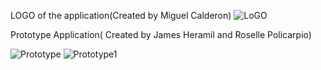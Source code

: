LOGO of the application(Created by Miguel Calderon)
![LoGO](https://user-images.githubusercontent.com/72148813/107854189-442ce300-6e55-11eb-9a20-c41634dcc807.png)

Prototype Application( Created by James Heramil and Roselle Policarpio)

![Prototype](https://user-images.githubusercontent.com/72148813/107854113-c072f680-6e54-11eb-9483-2d7253e62fa8.png)
![Prototype1](https://user-images.githubusercontent.com/72148813/107854134-e6989680-6e54-11eb-975f-c8b2f066d917.png)
